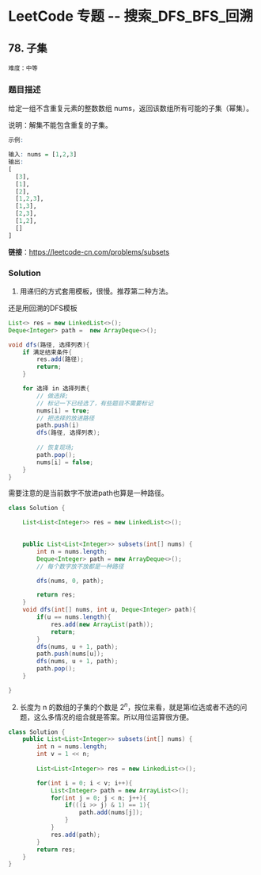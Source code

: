 # LeetCode 专题 -- 搜索_DFS_BFS_回溯

## 78. 子集

`难度：中等`

### 题目描述

给定一组不含重复元素的整数数组 nums，返回该数组所有可能的子集（幂集）。

说明：解集不能包含重复的子集。

```r
示例:

输入: nums = [1,2,3]
输出:
[
  [3],
  [1],
  [2],
  [1,2,3],
  [1,3],
  [2,3],
  [1,2],
  []
]
```

**链接**：https://leetcode-cn.com/problems/subsets

### Solution

1. 用递归的方式套用模板，很慢。推荐第二种方法。

还是用回溯的DFS模板

```java
List<> res = new LinkedList<>();
Deque<Integer> path =  new ArrayDeque<>();

void dfs(路径, 选择列表){
    if 满足结束条件{
        res.add(路径);
        return;
    }

    for 选择 in 选择列表{
        // 做选择;
        // 标记一下已经选了，有些题目不需要标记
        nums[i] = true;
        // 把选择的放进路径
        path.push(i)
        dfs(路径, 选择列表);
        
        // 恢复现场;
        path.pop();
        nums[i] = false;
    }
}
```

需要注意的是当前数字不放进path也算是一种路径。

```java
class Solution {

    List<List<Integer>> res = new LinkedList<>();
    

    public List<List<Integer>> subsets(int[] nums) {
        int n = nums.length;
        Deque<Integer> path = new ArrayDeque<>();
        // 每个数字放不放都是一种路径

        dfs(nums, 0, path);

        return res;
    }
    void dfs(int[] nums, int u, Deque<Integer> path){
        if(u == nums.length){
            res.add(new ArrayList(path));
            return;
        }
        dfs(nums, u + 1, path);
        path.push(nums[u]);
        dfs(nums, u + 1, path);
        path.pop();
    }

}
```

2. 长度为 n 的数组的子集的个数是 $2^n$，按位来看，就是第i位选或者不选的问题，这么多情况的组合就是答案。所以用位运算很方便。

```java
class Solution {
    public List<List<Integer>> subsets(int[] nums) {
        int n = nums.length;
        int v = 1 << n;
        
        List<List<Integer>> res = new LinkedList<>();

        for(int i = 0; i < v; i++){
            List<Integer> path = new ArrayList<>();
            for(int j = 0; j < n; j++){
                if(((i >> j) & 1) == 1){
                    path.add(nums[j]);
                }
            }
            res.add(path);
        }
        return res;
    }
}
```
